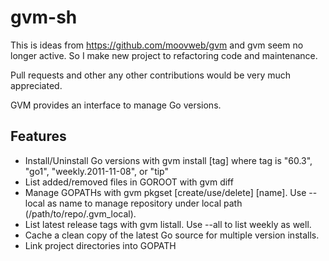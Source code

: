 # gvm-sh

This is ideas from https://github.com/moovweb/gvm and gvm seem no longer active. So I make new project to refactoring code and maintenance.

Pull requests and other any other contributions would be very much appreciated.

GVM provides an interface to manage Go versions.

## Features

- Install/Uninstall Go versions with gvm install [tag] where tag is "60.3", "go1", "weekly.2011-11-08", or "tip"
- List added/removed files in GOROOT with gvm diff
- Manage GOPATHs with gvm pkgset [create/use/delete] [name]. Use --local as name to manage repository under local path (/path/to/repo/.gvm_local).
- List latest release tags with gvm listall. Use --all to list weekly as well.
- Cache a clean copy of the latest Go source for multiple version installs.
- Link project directories into GOPATH

